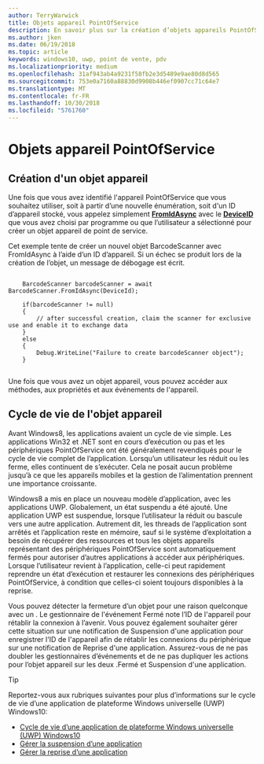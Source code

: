 ```yaml
---
author: TerryWarwick
title: Objets appareil PointOfService
description: En savoir plus sur la création d’objets appareils PointOfService
ms.author: jken
ms.date: 06/19/2018
ms.topic: article
keywords: windows10, uwp, point de vente, pdv
ms.localizationpriority: medium
ms.openlocfilehash: 31af943ab4a9231f58fb2e3d5489e9ae80d8d565
ms.sourcegitcommit: 753e0a7160a88830d9908b446ef0907cc71c64e7
ms.translationtype: MT
ms.contentlocale: fr-FR
ms.lasthandoff: 10/30/2018
ms.locfileid: "5761760"
---
```

# <a name="pointofservice-device-objects"></a>Objets appareil PointOfService

## <a name="creating-a-device-object"></a>Création d'un objet appareil
Une fois que vous avez identifié l'appareil PointOfService que vous souhaitez utiliser, soit à partir d’une nouvelle énumération, soit d'un ID d’appareil stocké, vous appelez simplement [**FromIdAsync**](https://docs.microsoft.com/uwp/api/windows.devices.pointofservice.barcodescanner.fromidasync) avec le [**DeviceID**](https://docs.microsoft.com/uwp/api/windows.devices.enumeration.deviceinformation.id) que vous avez choisi par programme ou que l’utilisateur a sélectionné pour créer un objet appareil de point de service.

Cet exemple tente de créer un nouvel objet BarcodeScanner avec FromIdAsync à l’aide d’un ID d’appareil. Si un échec se produit lors de la création de l’objet, un message de débogage est écrit.

```Csharp

    BarcodeScanner barcodeScanner = await BarcodeScanner.FromIdAsync(DeviceId);

    if(barcodeScanner != null)
    {
        // after successful creation, claim the scanner for exclusive use and enable it to exchange data
    }
    else
    {
        Debug.WriteLine("Failure to create barcodeScanner object");
    }
    
```

Une fois que vous avez un objet appareil, vous pouvez accéder aux méthodes, aux propriétés et aux événements de l'appareil.  

## <a name="device-object-lifecycle"></a>Cycle de vie de l'objet appareil
Avant Windows8, les applications avaient un cycle de vie simple. Les applications Win32 et .NET sont en cours d’exécution ou pas et les périphériques PointOfService ont été généralement revendiqués pour le cycle de vie complet de l’application. Lorsqu’un utilisateur les réduit ou les ferme, elles continuent de s’exécuter. Cela ne posait aucun problème jusqu’à ce que les appareils mobiles et la gestion de l’alimentation prennent une importance croissante.

Windows8 a mis en place un nouveau modèle d’application, avec les applications UWP. Globalement, un état suspendu a été ajouté. Une application UWP est suspendue, lorsque l’utilisateur la réduit ou bascule vers une autre application. Autrement dit, les threads de l’application sont arrêtés et l’application reste en mémoire, sauf si le système d’exploitation a besoin de récupérer des ressources et tous les objets appareils représentant des périphériques PointOfService sont automatiquement fermés pour autoriser d’autres applications à accéder aux périphériques. Lorsque l’utilisateur revient à l’application, celle-ci peut rapidement reprendre un état d’exécution et restaurer les connexions des périphériques PointOfService, à condition que celles-ci soient toujours disponibles à la reprise.

Vous pouvez détecter la fermeture d’un objet pour une raison quelconque avec un <DeviceObject>. Le gestionnaire de l'événement Fermé note l’ID de l'appareil pour rétablir la connexion à l’avenir.   Vous pouvez également souhaiter gérer cette situation sur une notification de Suspension d'une application pour enregistrer l'ID de l'appareil afin de rétablir les connexions du périphérique sur une notification de Reprise d'une application.  Assurez-vous de ne pas doubler les gestionnaires d’événements et de ne pas dupliquer les actions pour l’objet appareil sur les deux <DeviceObject>.Fermé et Suspension d'une application.

> [!TIP]
> Reportez-vous aux rubriques suivantes pour plus d’informations sur le cycle de vie d’une application de plateforme Windows universelle (UWP) Windows10:
> - [Cycle de vie d’une application de plateforme Windows universelle (UWP) Windows10](../launch-resume/app-lifecycle.md)
> - [Gérer la suspension d’une application](../launch-resume/suspend-an-app.md)
> - [Gérer la reprise d’une application](../launch-resume/resume-an-app.md)
